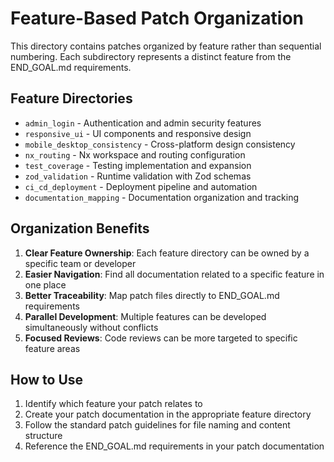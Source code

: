 # Feature-Based Patch Organization

This directory contains patches organized by feature rather than sequential numbering. Each subdirectory represents a distinct feature from the END_GOAL.md requirements.

## Feature Directories

- `admin_login` - Authentication and admin security features
- `responsive_ui` - UI components and responsive design
- `mobile_desktop_consistency` - Cross-platform design consistency
- `nx_routing` - Nx workspace and routing configuration
- `test_coverage` - Testing implementation and expansion
- `zod_validation` - Runtime validation with Zod schemas
- `ci_cd_deployment` - Deployment pipeline and automation
- `documentation_mapping` - Documentation organization and tracking

## Organization Benefits

1. **Clear Feature Ownership**: Each feature directory can be owned by a specific team or developer
2. **Easier Navigation**: Find all documentation related to a specific feature in one place
3. **Better Traceability**: Map patch files directly to END_GOAL.md requirements
4. **Parallel Development**: Multiple features can be developed simultaneously without conflicts
5. **Focused Reviews**: Code reviews can be more targeted to specific feature areas

## How to Use

1. Identify which feature your patch relates to
2. Create your patch documentation in the appropriate feature directory
3. Follow the standard patch guidelines for file naming and content structure
4. Reference the END_GOAL.md requirements in your patch documentation
